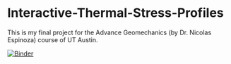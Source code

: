 # Interactive-Thermal-Stress-Profiles
This is my final project for the Advance Geomechanics (by Dr. Nicolas Espinoza) course of UT Austin.

[![Binder](https://mybinder.org/badge_logo.svg)](https://mybinder.org/v2/gh/cinarturhan/Interactive-Thermal-Stress-Profiles/HEAD?urlpath=https%3A%2F%2Fgithub.com%2Fcinarturhan%2FInteractive-Thermal-Stress-Profiles%2Fblob%2Fmain%2FInteractive%2520Thermal%2520Stress%2520Profiles%252C%2520Cinar%2520Turhan.ipynb)
